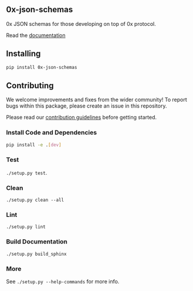 ## 0x-json-schemas

0x JSON schemas for those developing on top of 0x protocol.

Read the [documentation](http://0x-json-schemas-py.s3-website-us-east-1.amazonaws.com/)

## Installing

```bash
pip install 0x-json-schemas
```

## Contributing

We welcome improvements and fixes from the wider community! To report bugs within this package, please create an issue in this repository.

Please read our [contribution guidelines](../../CONTRIBUTING.md) before getting started.

### Install Code and Dependencies

```bash
pip install -e .[dev]
```

### Test

`./setup.py test`.

### Clean

`./setup.py clean --all`

### Lint

`./setup.py lint`

### Build Documentation

`./setup.py build_sphinx`

### More

See `./setup.py --help-commands` for more info.
